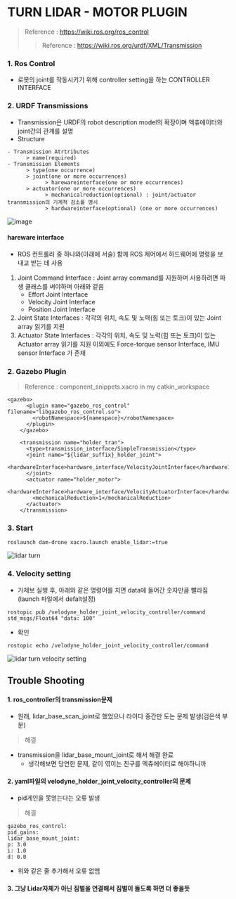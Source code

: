 TURN LIDAR - MOTOR PLUGIN
===
> Reference : https://wiki.ros.org/ros_control
> > Reference : https://wiki.ros.org/urdf/XML/Transmission

### 1. Ros Control
- 로봇의 joint를 작동시키기 위해 controller setting을 하는 CONTROLLER INTERFACE

### 2. URDF Transmissions
- Transmission은 URDF의 robot description model의 확장이며 액츄에이터와 joint간의 관계를 설명
- Structure

```
- Transmission Atrtributes
      > name(required)
- Transmission Elements
      > type(one occurrence) 
      > joint(one or more occurrences) 
            > harewareinterface(one or more occurrences) 
      > actuator(one or more occurrences) 
            > mechanicalreduction(optional) : joint/actuator transmission의 기계적 감소를 명시
            > hardwareinterface(optional) (one or more occurrences) 
```

![image](https://user-images.githubusercontent.com/108650199/182793168-a6729906-4826-4d9b-8dbc-8591c3e5231b.png)


#### hareware interface
- ROS 컨트롤러 중 하나와(아래에 서술) 함께 ROS 제어에서 하드웨어에 명령을 보내고 받는 데 사용
1) Joint Command Interface : Joint array command를 지원하며 사용하려면 파생 클래스를 써야하며 아래와 같음
      - Effort Joint Interface
      - Velocity Joint Interface 
      - Position Joint Interface
2) Joint State Interfaces : 각각의 위치, 속도 및 노력(힘 또는 토크)이 있는 Joint array 읽기를 지원
3) Actuator State Interfaces : 각각의 위치, 속도 및 노력(힘 또는 토크)이 있는 Actuator array 읽기를 지원
이외에도 Force-torque sensor Interface, IMU sensor Interface 가 존재

### 2. Gazebo Plugin
> Reference : component_snippets.xacro in my catkin_workspace

```
<gazebo>
      <plugin name="gazebo_ros_control" filename="libgazebo_ros_control.so">
        <robotNamespace>${namespace}</robotNamespace>
      </plugin>
    </gazebo>

    <transmission name="holder_tran">
      <type>transmission_interface/SimpleTransmission</type>
      <joint name="${lidar_suffix}_holder_joint">
        <hardwareInterface>hardware_interface/VelocityJointInterface</hardwareInterface>
      </joint>
      <actuator name="holder_motor">
        <hardwareInterface>hardware_interface/VelocityActuatorInterface</hardwareInterface>
        <mechanicalReduction>1</mechanicalReduction>
      </actuator>
    </transmission>
```

### 3. Start

```
roslaunch dam-drone xacro.launch enable_lidar:=true
```

![lidar turn](https://user-images.githubusercontent.com/108650199/184801445-d3758cc0-a906-432f-a78b-ce24c494cbc0.gif)


### 4. Velocity setting
- 가제보 실행 후, 아래와 같은 명령어를 치면 data에 들어간 숫자만큼 빨라짐 (launch 파일에서 defalt설정)
```
rostopic pub /velodyne_holder_joint_velocity_controller/command std_msgs/Float64 "data: 100" 
```

- 확인
```
rostopic echo /velodyne_holder_joint_velocity_controller/command
```

![lidar turn velocity setting](https://user-images.githubusercontent.com/108650199/184801479-bc55cbe2-f4ac-444e-8ae3-2733a36a42fe.gif)


## Trouble Shooting
#### 1. ros_controller의 transmission문제
- 원래, lidar_base_scan_joint로 했었으나 라이다 중간만 도는 문제 발생(검은색 부분)

> 해결
- transmission을 lidar_base_mount_joint로 해서 해결 완료
  - 생각해보면 당연한 문제, 같이 엮이는 친구를 엑츄에이터로 해야하니까
            
#### 2. yaml파일의 velodyne_holder_joint_velocity_controller의 문제
- pid게인을 못얻는다는 오류 발생

> 해결
```
gazebo_ros_control:
pid_gains:
lidar_base_mount_joint: 
p: 3.0
i: 1.0
d: 0.0
```
- 위와 같은 줄 추가해서 오류 없앰

#### 3. 그냥 Lidar자체가 아닌 짐벌을 연결해서 짐벌이 돌도록 하면 더 좋을듯

